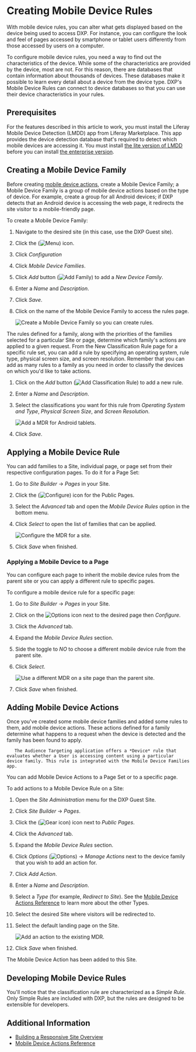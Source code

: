 # Creating Mobile Device Rules

With mobile device rules, you can alter what gets displayed based on the device being used to access DXP. For instance, you can configure the look and feel of pages accessed by smartphone or tablet users differently from those accessed by users on a computer.

To configure mobile device rules, you need a way to find out the characteristics of the device. While some of the characteristics are provided by the device, most are not. For this reason, there are databases that contain information about thousands of devices. These databases make it possible to learn every detail about a device from the device type. DXP's Mobile Device Rules can connect to device databases so that you can use their device characteristics in your rules.

## Prerequisites

For the features described in this article to work, you must install the Liferay Mobile Device Detection (LMDD) app from Liferay Marketplace. This app provides the device detection database that's required to detect which mobile devices are accessing it. You must install [the lite version of LMDD](https://web.liferay.com/marketplace/-/mp/application/92831494) before you can install [the enterprise version](https://web.liferay.com/marketplace/-/mp/application/35419014).

## Creating a Mobile Device Family

Before creating [mobile device actions](#adding-mobile-device-actions), create a Mobile Device Family; a Mobile Device Family is a group of mobile device actions based on the type of device. For example, create a group for all Android devices; if DXP detects that an Android device is accessing the web page, it redirects the site visitor to a mobile-friendly page.

To create a Mobile Device Family:

1. Navigate to the desired site (in this case, use the DXP Guest site).
1. Click the (![Menu](../../images/icon-menu.png)) icon.
1. Click *Configuration*
1. Click *Mobile Device Families*.
1. Click *Add* button (![Add Family](../../images/icon-add.png)) to add a *New Device Family*.
1. Enter a *Name* and *Description*.
1. Click *Save*.
1. Click on the name of the Mobile Device Family to access the rules page.

    ![Create a Mobile Device Family so you can create rules.](./creating-mobile-device-rules/images/mobile-device-families.png)

The rules defined for a family, along with the priorities of the families selected for a particular Site or page, determine which family's actions are applied to a given request. From the New Classification Rule page for a specific rule set, you can add a rule by specifying an operating system, rule type, physical screen size, and screen resolution. Remember that you can add as many rules to a family as you need in order to classify the devices on which you'd like to take actions.

1. Click on the *Add* button (![Add Classification Rule](../../images/icon-add.png)) to add a new rule.
1. Enter a *Name* and *Description*.
1. Select the classifications you want for this rule from *Operating System and Type*, *Physical Screen Size*, and *Screen Resolution*.

    ![Add a MDR for Android tablets.](creating-mobile-device-rules/images/02.png)

1. Click *Save*.

## Applying a Mobile Device Rule

You can add families to a Site, individual page, or page set from their respective configuration pages. To do it for a Page Set:

1. Go to *Site Builder* &rarr; *Pages* in your Site.
1. Click the (![Configure](../../images/icon-cog.png)) icon for the Public Pages.
1. Select the *Advanced* tab and open the *Mobile Device Rules* option in the bottom menu.
1. Click *Select* to open the list of families that can be applied.

    ![Configure the MDR for a site.](./creating-mobile-device-rules/images/03.png)

1. Click *Save* when finished.

### Applying a Mobile Device to a Page

You can configure each page to inherit the mobile device rules from the parent site or you can apply a different rule to specific pages.

To configure a mobile device rule for a specific page:

1. Go to *Site Builder* &rarr; *Pages* in your Site.
1. Click on the ![Options](../../images/icon-options.png) icon next to the desired page then *Configure*.
1. Click the *Advanced* tab.
1. Expand the *Mobile Device Rules* section.
1. Side the toggle to *NO* to choose a different mobile device rule from the parent site.
1. Click *Select*.

    ![Use a different MDR on a site page than the parent site.](./creating-mobile-device-rules/images/04.png)

1. Click *Save* when finished.

## Adding Mobile Device Actions

Once you've created some mobile device families and added some rules to them, add mobile device actions. These actions defined for a family determine what happens to a request when the device is detected and the family has been found to apply.

```tip::
   The Audience Targeting application offers a *Device* rule that evaluates whether a User is accessing content using a particular device family. This rule is integrated with the Mobile Device Families app.
```

You can add Mobile Device Actions to a Page Set or to a specific page.

To add actions to a Mobile Device Rule on a Site:

1. Open the *Site Administration* menu for the DXP Guest Site.
1. Click *Site Builder* &rarr; *Pages*.
1. Click the (![Gear icon](../../images/icon-cog.png)) icon next to *Public Pages*.
1. Click the *Advanced* tab.
1. Expand the *Mobile Device Rules* section.
1. Click *Options* (![Options](../../images/icon-actions.png)) &rarr; *Manage Actions* next to the device family that you wish to add an action for.
1. Click *Add Action*.
1. Enter a *Name* and *Description*.
1. Select a *Type* (for example, *Redirect to Site*). See the [Mobile Device Actions Reference](./mobile-device-actions-reference.md) to learn more about the other Types.
1. Select the desired Site where visitors will be redirected to.
1. Select the default landing page on the Site.

    ![Add an action to the existing MDR.](./creating-mobile-device-rules/images/05.png)

1. Click *Save* when finished.

The Mobile Device Action has been added to this Site.

## Developing Mobile Device Rules

You'll notice that the classification rule are characterized as a *Simple Rule*. Only Simple Rules are included with DXP, but the rules are designed to be extensible for developers.

## Additional Information

* [Building a Responsive Site Overview](./building-a-responsive-site-overview.md)
* [Mobile Device Actions Reference](./mobile-device-actions-reference.md)
